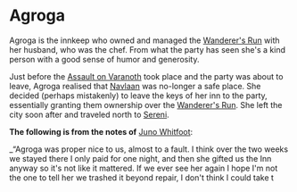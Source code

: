 # Agroga
Agroga is the innkeep who owned and managed the [Wanderer's Run](../../Locations/Carthus/Navlaan/Wanderer's%20Run.md) with her husband, who was the chef. From what the party has seen she's a kind person with a good sense of humor and generosity.

Just before the [Assault on Varanoth](../../Events/Assault%20on%20Varanoth.md) took place and the party was about to leave, Agroga realised that [Navlaan](../../Locations/Carthus/Navlaan) was no-longer a safe place. She decided (perhaps mistakenly) to leave the keys of her inn to the party, essentially granting them ownership over the [Wanderer's Run](../../Locations/Carthus/Navlaan/Wanderer's%20Run.md). She left the city soon after and traveled north to [Sereni](../../Locations/Carthus/Sereni).

**The following is from the notes of** [Juno Whitfoot](../../Player%20Characters/Juno%20Whitfoot.md):

_“Agroga was proper nice to us, almost to a fault. I think over the two weeks we stayed there I only paid for one night, and then she gifted us the Inn anyway so it's not like it mattered. If we ever see her again I hope I'm not the one to tell her we trashed it beyond repair, I don't think I could take t